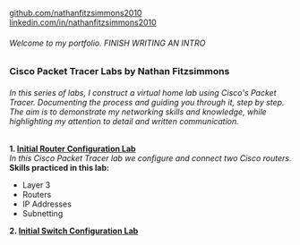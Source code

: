 [github.com/nathanfitzsimmons2010](https://github.com/nathanfitzsimmons2010/) <br>
[linkedin.com/in/nathanfitzsimmons2010](https://www.linkedin.com/in/nathanfitzsimmons2010/)
###### Welcome to my portfolio. FINISH WRITING AN INTRO
### Cisco Packet Tracer Labs by Nathan Fitzsimmons
######  In this series of labs, I construct a virtual home lab using Cisco's Packet Tracer.  Documenting the process and guiding you through it, step by step. The aim is to demonstrate my networking skills and knowledge, while highlighting my attention to detail and written communication.

**1. [Initial Router Configuration Lab](https://github.com/nathanfitzsimmons2010/nathanfitzsimmons2010.github.io/blob/main/Initial-Router-Configuration-Lab.pdf)** <br>
*In this Cisco Packet Tracer lab we configure and connect two Cisco routers.* <br>
    **Skills practiced in this lab:**
   * Layer 3
   * Routers
   * IP Addresses
   * Subnetting
    
**2. [Initial Switch Configuration Lab]()**
